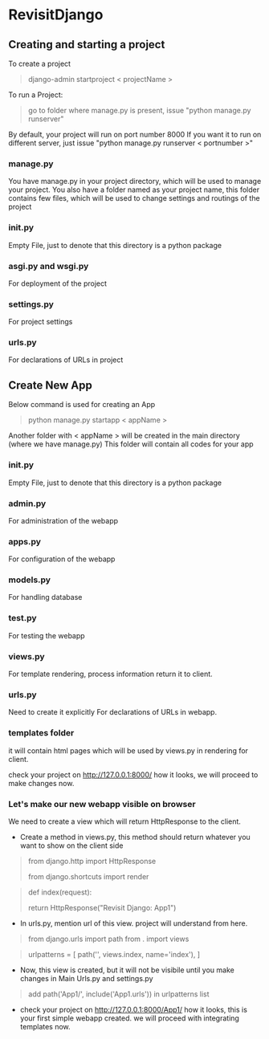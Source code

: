 # RevisitDjango
## Creating and starting a project

To create a project 
> django-admin startproject < projectName >

To run a Project:
> go to folder where manage.py is present, issue "python manage.py runserver"

By default, your project will run on port number 8000
If you want it to run on different server, just issue "python manage.py runserver < portnumber >"

### manage.py
You have manage.py in your project directory, which will be used to manage your project.
You also have a folder named as your project name, this folder contains few files, which will be used to change settings and routings of the project

### __init__.py
Empty File, just to denote that this directory is a python package

### asgi.py and wsgi.py
For deployment of the project

### settings.py
For project settings

### urls.py
For declarations of URLs in project

## Create New App
Below command is used for creating an App
> python manage.py startapp < appName >

Another folder with < appName > will be created in the main directory (where we have manage.py)
This folder will contain all codes for your app

### __init__.py
Empty File, just to denote that this directory is a python package

### admin.py
For administration of the webapp

### apps.py
For configuration of the webapp

### models.py
For handling database

### test.py
For testing the webapp

### views.py
For template rendering, process information return it to client.

### urls.py
Need to create it explicitly
For declarations of URLs in webapp.

### templates folder
it will contain html pages which will be used by views.py in rendering for client.

check your project on http://127.0.0.1:8000/ how it looks, we will proceed to make changes now.

### Let's make our new webapp visible on browser

We need to create a view which will return HttpResponse to the client.

* Create a method in views.py, this method should return whatever you want to show on the client side

>from django.http import HttpResponse
>
>from django.shortcuts import render

> def index(request):
>
>    return HttpResponse("Revisit Django: App1")

* In urls.py, mention url of this view. project will understand from here.

> from django.urls import path
> from . import views

> urlpatterns = [
>     path('', views.index, name='index'),
> ]

* Now, this view is created, but it will not be visibile until you make changes in Main Urls.py and settings.py

> add path('App1/', include('App1.urls')) in urlpatterns list

* check your project on http://127.0.0.1:8000/App1/ how it looks, this is your first simple webapp created. we will proceed with integrating templates now.

